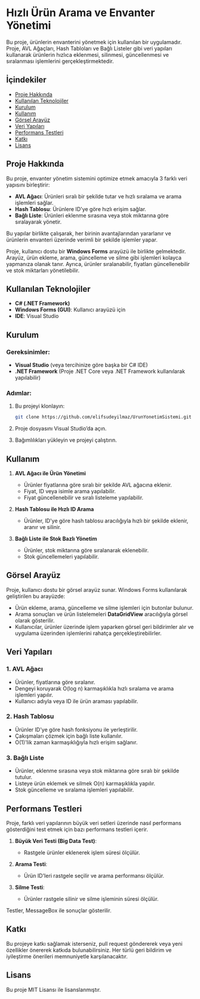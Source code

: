 # Hızlı Ürün Arama ve Envanter Yönetimi
Bu proje, ürünlerin envanterini yönetmek için kullanılan bir uygulamadır. Proje, AVL Ağaçları, Hash Tabloları ve Bağlı Listeler gibi veri yapıları kullanarak ürünlerin hızlıca eklenmesi, silinmesi, güncellenmesi ve sıralanması işlemlerini gerçekleştirmektedir.

## İçindekiler
- [Proje Hakkında](#proje-hakkında)
- [Kullanılan Teknolojiler](#kullanılan-teknolojiler)
- [Kurulum](#kurulum)
- [Kullanım](#kullanım)
- [Görsel Arayüz](#görsel-arayüz)
- [Veri Yapıları](#veri-yapıları)
- [Performans Testleri](#performans-testleri)
- [Katkı](#katkı)
- [Lisans](#lisans)

## Proje Hakkında
Bu proje, envanter yönetim sistemini optimize etmek amacıyla 3 farklı veri yapısını birleştirir:

- **AVL Ağacı**: Ürünleri sıralı bir şekilde tutar ve hızlı sıralama ve arama işlemleri sağlar.
- **Hash Tablosu**: Ürünlere ID'ye göre hızlı erişim sağlar.
- **Bağlı Liste**: Ürünleri eklenme sırasına veya stok miktarına göre sıralayarak yönetir.

Bu yapılar birlikte çalışarak, her birinin avantajlarından yararlanır ve ürünlerin envanteri üzerinde verimli bir şekilde işlemler yapar.

Proje, kullanıcı dostu bir **Windows Forms** arayüzü ile birlikte gelmektedir. Arayüz, ürün ekleme, arama, güncelleme ve silme gibi işlemleri kolayca yapmanıza olanak tanır. Ayrıca, ürünler sıralanabilir, fiyatları güncellenebilir ve stok miktarları yönetilebilir.

## Kullanılan Teknolojiler
- **C# (.NET Framework)**
- **Windows Forms (GUI)**: Kullanıcı arayüzü için
- **IDE**: Visual Studio

## Kurulum
### Gereksinimler:
- **Visual Studio** (veya tercihinize göre başka bir C# IDE)
- **.NET Framework** (Proje .NET Core veya .NET Framework kullanılarak yapılabilir)

### Adımlar:
1. Bu projeyi klonlayın:
    ```bash
    git clone https://github.com/elifsudeyilmaz/UrunYonetimSistemi.git
    ```

2. Proje dosyasını Visual Studio’da açın.

3. Bağımlılıkları yükleyin ve projeyi çalıştırın.

## Kullanım
1. **AVL Ağacı ile Ürün Yönetimi**
   - Ürünler fiyatlarına göre sıralı bir şekilde AVL ağacına eklenir.
   - Fiyat, ID veya isimle arama yapılabilir.
   - Fiyat güncellenebilir ve sıralı listeleme yapılabilir.

2. **Hash Tablosu ile Hızlı ID Arama**
   - Ürünler, ID'ye göre hash tablosu aracılığıyla hızlı bir şekilde eklenir, aranır ve silinir.

3. **Bağlı Liste ile Stok Bazlı Yönetim**
   - Ürünler, stok miktarına göre sıralanarak eklenebilir.
   - Stok güncellemeleri yapılabilir.

## Görsel Arayüz
Proje, kullanıcı dostu bir görsel arayüz sunar. Windows Forms kullanılarak geliştirilen bu arayüzde:
- Ürün ekleme, arama, güncelleme ve silme işlemleri için butonlar bulunur.
- Arama sonuçları ve ürün listelemeleri **DataGridView** aracılığıyla görsel olarak gösterilir.
- Kullanıcılar, ürünler üzerinde işlem yaparken görsel geri bildirimler alır ve uygulama üzerinden işlemlerini rahatça gerçekleştirebilirler.

## Veri Yapıları
### 1. AVL Ağacı
- Ürünler, fiyatlarına göre sıralanır.
- Dengeyi koruyarak O(log n) karmaşıklıkla hızlı sıralama ve arama işlemleri yapılır.
- Kullanıcı adıyla veya ID ile ürün araması yapılabilir.

### 2. Hash Tablosu
- Ürünler ID'ye göre hash fonksiyonu ile yerleştirilir.
- Çakışmaları çözmek için bağlı liste kullanılır.
- O(1)'lik zaman karmaşıklığıyla hızlı erişim sağlanır.

### 3. Bağlı Liste
- Ürünler, eklenme sırasına veya stok miktarına göre sıralı bir şekilde tutulur.
- Listeye ürün eklemek ve silmek O(n) karmaşıklıkla yapılır.
- Stok güncelleme ve sıralama işlemleri yapılabilir.

## Performans Testleri
Proje, farklı veri yapılarının büyük veri setleri üzerinde nasıl performans gösterdiğini test etmek için bazı performans testleri içerir.

1. **Büyük Veri Testi (Big Data Test)**: 
   - Rastgele ürünler eklenerek işlem süresi ölçülür.

2. **Arama Testi**: 
   - Ürün ID'leri rastgele seçilir ve arama performansı ölçülür.

3. **Silme Testi**: 
   - Ürünler rastgele silinir ve silme işleminin süresi ölçülür.

Testler, MessageBox ile sonuçlar gösterilir.

## Katkı
Bu projeye katkı sağlamak isterseniz, pull request göndererek veya yeni özellikler önererek katkıda bulunabilirsiniz. Her türlü geri bildirim ve iyileştirme önerileri memnuniyetle karşılanacaktır.

## Lisans
Bu proje MIT Lisansı ile lisanslanmıştır.

